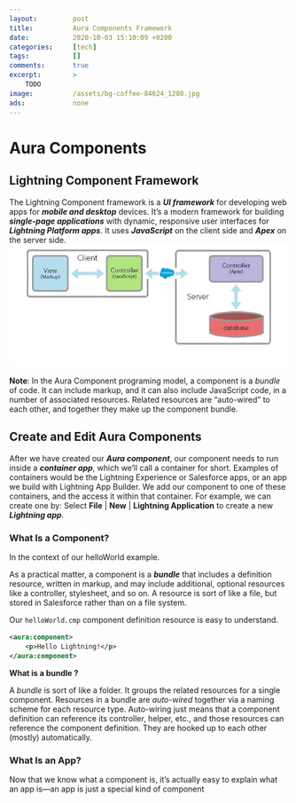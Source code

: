 ```yaml
---
layout:         post
title:          Aura Components Framework
date:           2020-10-03 15:10:09 +0200
categories:     [tech]
tags:           []
comments:       true
excerpt:        >
    TODO
image:          /assets/bg-coffee-84624_1280.jpg
ads:            none
---
```


# Aura Components

## Lightning Component Framework

The Lightning Component framework is a ***UI framework*** for developing web apps for ***mobile and desktop*** devices. It’s a modern framework for building ***single-page applications*** with dynamic, responsive user interfaces for ***Lightning Platform apps***. It uses ***JavaScript*** on the client side and ***Apex*** on the server side.![Auro_component](../_src/salesforce/Auro_component.png)

**Note**: In the Aura Component programing model, a component is a *bundle* of code. It can include markup, and it can also include JavaScript code, in a number of associated resources. Related resources are “auto-wired” to each other, and together they make up the component bundle.

## Create and Edit Aura Components

After we have created our ***Aura component***, our component needs to run inside a ***container app***, which we’ll call a container for short. Examples of containers would be the Lightning Experience or Salesforce apps, or an app we build with Lightning App Builder. We add our component to one of these containers, and the access it within that container. For example, we can create one by: Select **File** | **New** | **Lightning Application** to create a new ***Lightning app***.

### What Is a Component?

In the context of our helloWorld example. 

 As a practical matter, a component is a ***bundle*** that includes a definition resource, written in markup, and may include additional, optional resources like a controller, stylesheet, and so on. A resource is sort of like a file, but stored in Salesforce rather than on a file system.

Our `helloWorld.cmp` component definition resource is easy to understand.

```xml
<aura:component>
    <p>Hello Lightning!</p>
</aura:component>
```

**What is a bundle ?**

A *bundle* is sort of like a folder. It groups the related resources for a single component. Resources in a bundle are *auto-wired* together via a naming scheme for each resource type. Auto-wiring just means that a component definition can reference its controller, helper, etc., and those resources can reference the component definition. They are hooked up to each other (mostly) automatically.

### What Is an App?

Now that we know what a component is, it’s actually easy to explain what an app is—an app is just a special kind of component

